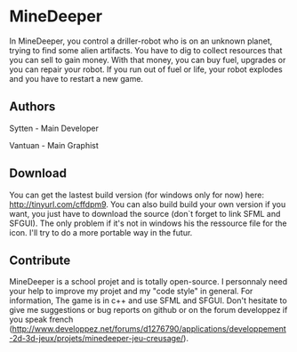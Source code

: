 MineDeeper
==========
In MineDeeper, you control a driller-robot who is on an unknown planet, trying to find some alien artifacts.
You have to dig to collect resources that you can sell to gain money. With that money, you can buy fuel, upgrades
or you can repair your robot. If you run out of fuel or life, your robot explodes and you have to restart a new game.

Authors
-------
Sytten - Main Developer

Vantuan - Main Graphist

Download
--------
You can get the lastest build version (for windows only for now) here: http://tinyurl.com/cffdpm9.
You can also build build your own version if you want, you just have to download the source
(don`t forget to link SFML and SFGUI). The only problem if it's not in windows his the ressource file
for the icon. I'll try to do a more portable way in the futur.

Contribute
--------
MineDeeper is a school projet and is totally open-source. I personnaly need your help to improve my projet
and my "code style" in general. For information, The game is in c++ and use SFML and SFGUI.
Don't hesitate to give me suggestions or bug reports on github or on the forum developpez if you speak french 
(http://www.developpez.net/forums/d1276790/applications/developpement-2d-3d-jeux/projets/minedeeper-jeu-creusage/).